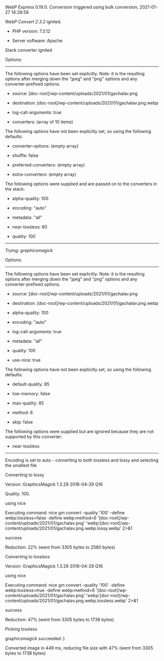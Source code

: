 WebP Express 0.19.0. Conversion triggered using bulk conversion, 2021-01-27 14:28:56

*WebP Convert 2.3.2*  ignited.
- PHP version: 7.3.12
- Server software: Apache

Stack converter ignited

Options:
------------
The following options have been set explicitly. Note: it is the resulting options after merging down the "jpeg" and "png" options and any converter-prefixed options.
- source: [doc-root]/wp-content/uploads/2021/01/gachalav.png
- destination: [doc-root]/wp-content/uploads/2021/01/gachalav.png.webp
- log-call-arguments: true
- converters: (array of 10 items)

The following options have not been explicitly set, so using the following defaults:
- converter-options: (empty array)
- shuffle: false
- preferred-converters: (empty array)
- extra-converters: (empty array)

The following options were supplied and are passed on to the converters in the stack:
- alpha-quality: 100
- encoding: "auto"
- metadata: "all"
- near-lossless: 60
- quality: 100
------------


*Trying: graphicsmagick* 

Options:
------------
The following options have been set explicitly. Note: it is the resulting options after merging down the "jpeg" and "png" options and any converter-prefixed options.
- source: [doc-root]/wp-content/uploads/2021/01/gachalav.png
- destination: [doc-root]/wp-content/uploads/2021/01/gachalav.png.webp
- alpha-quality: 100
- encoding: "auto"
- log-call-arguments: true
- metadata: "all"
- quality: 100
- use-nice: true

The following options have not been explicitly set, so using the following defaults:
- default-quality: 85
- low-memory: false
- max-quality: 85
- method: 6
- skip: false

The following options were supplied but are ignored because they are not supported by this converter:
- near-lossless
------------

Encoding is set to auto - converting to both lossless and lossy and selecting the smallest file

Converting to lossy
Version: GraphicsMagick 1.3.29 2018-04-29 Q16 
Quality: 100. 
using nice
Executing command: nice gm convert -quality '100' -define webp:lossless=false -define webp:method=6 '[doc-root]/wp-content/uploads/2021/01/gachalav.png' 'webp:[doc-root]/wp-content/uploads/2021/01/gachalav.png.webp.lossy.webp' 2>&1
success
Reduction: 22% (went from 3305 bytes to 2580 bytes)

Converting to lossless
Version: GraphicsMagick 1.3.29 2018-04-29 Q16 
using nice
Executing command: nice gm convert -quality '100' -define webp:lossless=true -define webp:method=6 '[doc-root]/wp-content/uploads/2021/01/gachalav.png' 'webp:[doc-root]/wp-content/uploads/2021/01/gachalav.png.webp.lossless.webp' 2>&1
success
Reduction: 47% (went from 3305 bytes to 1738 bytes)

Picking lossless
graphicsmagick succeeded :)

Converted image in 449 ms, reducing file size with 47% (went from 3305 bytes to 1738 bytes)
